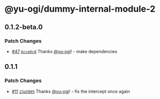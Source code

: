 # @yu-ogi/dummy-internal-module-2

## 0.1.2-beta.0

### Patch Changes

- [#47](https://github.com/yu-ogi/nx-workspace-minimal/pull/47) [`bcce6c8`](https://github.com/yu-ogi/nx-workspace-minimal/commit/bcce6c8768406b60b89bf6f9a4c244e2055cf076) Thanks [@yu-ogi](https://github.com/yu-ogi)! - make dependencies

## 0.1.1

### Patch Changes

- [#11](https://github.com/yu-ogi/nx-workspace-minimal/pull/11) [`23a5895`](https://github.com/yu-ogi/nx-workspace-minimal/commit/23a58957ce66d873e9596bd55b9ccfadee80af61) Thanks [@yu-ogi](https://github.com/yu-ogi)! - fix the intercept once again
